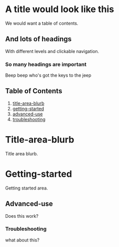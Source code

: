 # A title would look like this
We would want a table of contents.
## And lots of headings
With different levels and clickable navigation.
### So many headings are important
Beep beep who's got the keys to the jeep


## Table of Contents
1. [title-area-blurb](#title-area-blurb)
2. [getting-started](#getting-started)
3. [advanced-use](#advanced-use)
4. [troubleshooting](#troubleshooting)

# Title-area-blurb
Title area blurb.

# Getting-started
Getting started area.

## Advanced-use
Does this work?

### Troubleshooting
what about this?
